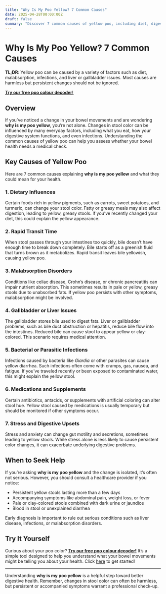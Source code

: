 ```yaml
---
title: "Why Is My Poo Yellow? 7 Common Causes"
date: 2025-04-28T00:00:00Z
draft: false
summary: "Discover 7 common causes of yellow poo, including diet, digestion issues, and infections, to understand your bowel health better."
---
```


# Why Is My Poo Yellow? 7 Common Causes

**TL;DR**: Yellow poo can be caused by a variety of factors such as diet, malabsorption, infections, and liver or gallbladder issues. Most causes are harmless but persistent changes should not be ignored.

[**Try our free poo colour decoder!**](https://www.poopcolor.info)

## Overview

If you’ve noticed a change in your bowel movements and are wondering **why is my poo yellow**, you’re not alone. Changes in stool color can be influenced by many everyday factors, including what you eat, how your digestive system functions, and even infections. Understanding the common causes of yellow poo can help you assess whether your bowel health needs a medical check.

## Key Causes of Yellow Poo

Here are 7 common causes explaining **why is my poo yellow** and what they could mean for your health.

### 1. Dietary Influences

Certain foods rich in yellow pigments, such as carrots, sweet potatoes, and turmeric, can change your stool color. Fatty or greasy meals may also affect digestion, leading to yellow, greasy stools. If you’ve recently changed your diet, this could explain the yellow appearance.

### 2. Rapid Transit Time

When stool passes through your intestines too quickly, bile doesn’t have enough time to break down completely. Bile starts off as a greenish fluid that turns brown as it metabolizes. Rapid transit leaves bile yellowish, causing yellow poo.

### 3. Malabsorption Disorders

Conditions like celiac disease, Crohn’s disease, or chronic pancreatitis can impair nutrient absorption. This sometimes results in pale or yellow, greasy stools due to unabsorbed fats. If yellow poo persists with other symptoms, malabsorption might be involved.

### 4. Gallbladder or Liver Issues

The gallbladder stores bile used to digest fats. Liver or gallbladder problems, such as bile duct obstruction or hepatitis, reduce bile flow into the intestines. Reduced bile can cause stool to appear yellow or clay-colored. This scenario requires medical attention.

### 5. Bacterial or Parasitic Infections

Infections caused by bacteria like *Giardia* or other parasites can cause yellow diarrhea. Such infections often come with cramps, gas, nausea, and fatigue. If you’ve traveled recently or been exposed to contaminated water, this might explain the yellow stool.

### 6. Medications and Supplements

Certain antibiotics, antacids, or supplements with artificial coloring can alter stool hue. Yellow stool caused by medications is usually temporary but should be monitored if other symptoms occur.

### 7. Stress and Digestive Upsets

Stress and anxiety can change gut motility and secretions, sometimes leading to yellow stools. While stress alone is less likely to cause persistent color changes, it can exacerbate underlying digestive problems.

## When to Seek Help

If you’re asking **why is my poo yellow** and the change is isolated, it’s often not serious. However, you should consult a healthcare provider if you notice:

- Persistent yellow stools lasting more than a few days  
- Accompanying symptoms like abdominal pain, weight loss, or fever  
- Pale or clay-colored stools combined with dark urine or jaundice  
- Blood in stool or unexplained diarrhea  

Early diagnosis is important to rule out serious conditions such as liver disease, infections, or malabsorption disorders.

## Try It Yourself

Curious about your poo color? [**Try our free poo colour decoder!**](https://www.poopcolor.info) It’s a simple tool designed to help you understand what your bowel movements might be telling you about your health. Click [here](#) to get started!

---

Understanding **why is my poo yellow** is a helpful step toward better digestive health. Remember, changes in stool color can often be harmless, but persistent or accompanied symptoms warrant a professional check-up.
```
